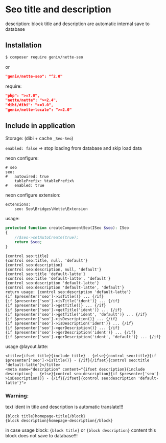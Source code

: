 Seo title and description
=========================

description: block title and description are automatic internal save to database

Installation
------------

```sh
$ composer require geniv/nette-seo
```
or
```json
"geniv/nette-seo": "^2.0"
```

require:
```json
"php": ">=7.0",
"nette/nette": ">=2.4",
"dibi/dibi": ">=3.0",
"geniv/nette-locale": ">=2.0"
```

Include in application
----------------------

Storage: (dibi + cache `_Seo-Seo`)

`enabled: false` => stop loading from database and skip load data

neon configure:
```neon
# seo
seo:
#   autowired: true
    tablePrefix: %tablePrefix%
#   enabled: true
```

neon configure extension:
```neon
extensions:
    seo: Seo\Bridges\Nette\Extension
```

usage:
```php
protected function createComponentSeo(ISeo $seo): ISeo
{
    //$seo->setAutoCreate(true);
    return $seo;
}
```

```latte
{control seo:title}
{control seo:title, null, 'default'}
{control seo:description}
{control seo:description, null, 'default'}
{control seo:title 'default-latte'}
{control seo:title 'default-latte', 'default'}
{control seo:description 'default-latte'}
{control seo:description 'default-latte', 'default'}
return usage: {control seo:description 'default-latte'}
{if $presenter['seo']->isTitle()} ... {/if}
{if $presenter['seo']->isTitle('ident')} ... {/if}
{if $presenter['seo']->getTitle()} ... {/if}
{if $presenter['seo']->getTitle('ident')} ... {/if}
{if $presenter['seo']->getTitle('ident', 'default')} ... {/if}
{if $presenter['seo']->isDescription()} ... {/if}
{if $presenter['seo']->isDescription('ident')} ... {/if}
{if $presenter['seo']->gerDescription()} ... {/if}
{if $presenter['seo']->gerDescription('ident')} ... {/if}
{if $presenter['seo']->gerDescription('ident', 'default')} ... {/if}
```

usage @layout.latte:
```latte
<title>{ifset title}{include title} - {else}{control seo:title}{if $presenter['seo']->isTitle()} - {/if}{/ifset}{control seo:title 'default-latte'}</title>
<meta name="description" content="{ifset description}{include description} - {else}{control seo:description}{if $presenter['seo']->isDescription()} - {/if}{/ifset}{control seo:description 'default-latte'}">
```

### Warning:
text ident in title and description is automatic translate!!!
```latte
{block title}homepage-title{/block}
{block description}homepage-description{/block}
```
in case usage block: `{block title}` or `{block description}` content this block does not save to database!!!
